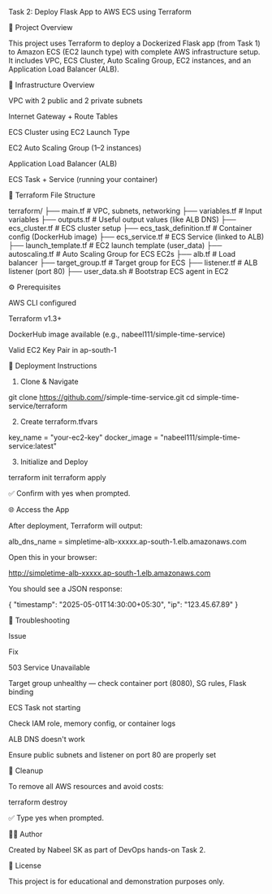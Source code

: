 Task 2: Deploy Flask App to AWS ECS using Terraform

📄 Project Overview

This project uses Terraform to deploy a Dockerized Flask app (from Task 1) to Amazon ECS (EC2 launch type) with complete AWS infrastructure setup. It includes VPC, ECS Cluster, Auto Scaling Group, EC2 instances, and an Application Load Balancer (ALB).

🧱 Infrastructure Overview

VPC with 2 public and 2 private subnets

Internet Gateway + Route Tables

ECS Cluster using EC2 Launch Type

EC2 Auto Scaling Group (1–2 instances)

Application Load Balancer (ALB)

ECS Task + Service (running your container)

📁 Terraform File Structure

terraform/
├── main.tf                 # VPC, subnets, networking
├── variables.tf            # Input variables
├── outputs.tf              # Useful output values (like ALB DNS)
├── ecs_cluster.tf          # ECS cluster setup
├── ecs_task_definition.tf  # Container config (DockerHub image)
├── ecs_service.tf          # ECS Service (linked to ALB)
├── launch_template.tf      # EC2 launch template (user_data)
├── autoscaling.tf          # Auto Scaling Group for ECS EC2s
├── alb.tf                  # Load balancer
├── target_group.tf         # Target group for ECS
├── listener.tf             # ALB listener (port 80)
├── user_data.sh            # Bootstrap ECS agent in EC2

⚙️ Prerequisites

AWS CLI configured

Terraform v1.3+

DockerHub image available (e.g., nabeel111/simple-time-service)

Valid EC2 Key Pair in ap-south-1

🚀 Deployment Instructions

1. Clone & Navigate

git clone https://github.com/<your-username>/simple-time-service.git
cd simple-time-service/terraform

2. Create terraform.tfvars

key_name      = "your-ec2-key"
docker_image  = "nabeel111/simple-time-service:latest"

3. Initialize and Deploy

terraform init
terraform apply

✅ Confirm with yes when prompted.

🌐 Access the App

After deployment, Terraform will output:

alb_dns_name = simpletime-alb-xxxxx.ap-south-1.elb.amazonaws.com

Open this in your browser:

http://simpletime-alb-xxxxx.ap-south-1.elb.amazonaws.com

You should see a JSON response:

{
  "timestamp": "2025-05-01T14:30:00+05:30",
  "ip": "123.45.67.89"
}

🧪 Troubleshooting

Issue

Fix

503 Service Unavailable

Target group unhealthy — check container port (8080), SG rules, Flask binding

ECS Task not starting

Check IAM role, memory config, or container logs

ALB DNS doesn't work

Ensure public subnets and listener on port 80 are properly set

🧹 Cleanup

To remove all AWS resources and avoid costs:

terraform destroy

✅ Type yes when prompted.

👨‍💻 Author

Created by Nabeel SK as part of DevOps hands-on Task 2.

📘 License

This project is for educational and demonstration purposes only.

